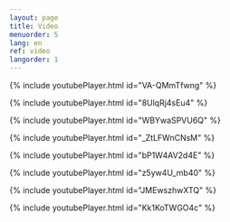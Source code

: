 ```yaml
---
layout: page
title: Video
menuorder: 5
lang: en
ref: video
langorder: 1
---
```




{% include youtubePlayer.html id="VA-QMmTfwng" %}


{% include youtubePlayer.html id="8UlqRj4sEu4" %}


{% include youtubePlayer.html id="WBYwaSPVU6Q" %}


{% include youtubePlayer.html id="_ZtLFWnCNsM" %}


{% include youtubePlayer.html id="bP1W4AV2d4E" %}


{% include youtubePlayer.html id="z5yw4U_mb40" %}



{% include youtubePlayer.html id="JMEwszhwXTQ" %}



{% include youtubePlayer.html id="Kk1KoTWGO4c" %}





